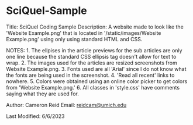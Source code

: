 # SciQuel-Sample
Title: SciQuel Coding Sample
Description: A website made to look like the 'Website Example.png'
that is located in '/static/images/Website Example.png' using
only using standard HTML and CSS.

NOTES:
    1. The ellpises in the article previews for the sub articles are only one line
       because the standard CSS ellipsis tag doesn't allow for text to wrap.
    2. The images used for the articles are resized screenshots from Website Example.png.
    3. Fonts used are all 'Arial' since I do not know what the fonts are being used in the screenshot.
    4. 'Read all recent' links to nowhere.
    5. Colors were obtained using an online color picker to get colors from 'Website Example.png.'
    6. All classes in 'style.css' have comments saying what they are used for.

Author: Cameron Reid
Email: reidcam@umich.edu

Last Modified: 6/6/2023